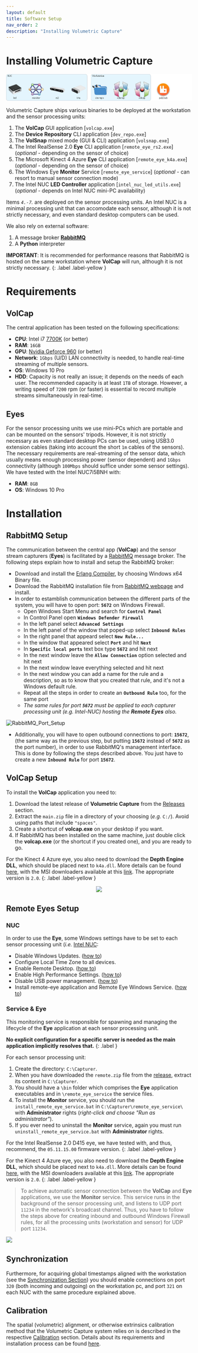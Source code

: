```yaml
---
layout: default
title: Software Setup
nav_order: 2
description: "Installing Volumetric Capture"
---
```

# Installing Volumetric Capture

![Installers](../assets/images/architecture/installation.jpg)

Volumetric Capture ships various binaries to be deployed at the workstation and the sensor processing units:

1. The **VolCap** GUI application [`volcap.exe`]
2. The **Device Repository** CLI application [`dev_repo.exe`]
3. The **VolSnap** mixed mode (GUI & CLI) application [`volsnap.exe`]
4. The Intel RealSense 2.0 **Eye** CLI application [`remote_eye_rs2.exe`] (_optional_ - depending on the sensor of choice)
5. The Microsoft Kinect 4 Azure **Eye** CLI application [`remote_eye_k4a.exe`] (_optional_ - depending on the sensor of choice)
6. The Windows Eye **Monitor** Service [`remote_eye_service`] (_optional_ - can resort to manual sensor connection mode)
7. The Intel NUC **LED Controller** application [`intel_nuc_led_utils.exe`] (_optional_ - depends on Intel NUC mini-PC availability)

Items _`4.-7`._ are deployed on the sensor processing units.
An Intel NUC is a minimal processing unit that can accomodate each sensor, although it is not strictly necessary, and even standard desktop computers can be used.

We also rely on external software:

1. A message broker [**RabbitMQ**](https://www.rabbitmq.com/)
2. A **Python** interpreter

**IMPORTANT**: It is recommended for performance reasons that RabbitMQ is hosted on the same workstation where **VolCap** will run, although it is not strictly necessary.
{: .label .label-yellow }

# Requirements

## VolCap
The central application has been tested on the following specifications:

- **CPU**: Intel i7 [7700K](https://ark.intel.com/products/97129/Intel-Core-i7-7700K-Processor-8M-Cache-up-to-4_50-GHz) (or better)
- **RAM**: `16GB`
- **GPU**: [Nvidia Geforce 960](https://www.geforce.com/hardware/desktop-gpus/geforce-gtx-960) (or better)
- **Network**: `1Gbps` (U/D) LAN connectivity is needed, to handle real-time streaming of multiple sensors.
- **OS**: Windows 10 Pro
- **HDD**: Capacity is not really an issue; it depends on the needs of each user. The recommended capacity is at least `1TB` of storage. However, a writing speed of `7200` rpm (or faster) is essential to record multiple streams simultaneously in real-time.

## Eyes

For the sensor processing units we use mini-PCs which are portable and can be mounted on the sensors' tripods.
However, it is not strictly necessary as even standard desktop PCs can be used, using USB3.0 extension cables (taking into account the short `1m` cables of the sensors).
The necessary requirements are real-streaming of the sensor data, which usually means enough processing power (sensor dependent) and `1Gbps` connectivity (although `100Mbps` should suffice under some sensor settings).
We have tested with the Intel NUC7i5BNH with:
- **RAM**: `8GB`
- **OS**: Windows 10 Pro

# Installation

## RabbitMQ Setup

The communication between the central app (**VolCap**) and the sensor stream capturers (**Eyes**) is facilitated by a [RabbitMQ](https://www.rabbitmq.com/) message broker. 
The following steps explain how to install and setup the RabbitMQ broker:

* Download and install the [Erlang Compiler](http://www.erlang.org/downloads), by choosing Windows x64 Binary file.
* Download the RabbitMQ installation file from [RabbitMQ webpage](https://www.rabbitmq.com/download.html) and install.
* In order to estamblish communication between the different parts of the system, you will have to open port: **`5672`** on Windows Firewall.
    * Open Windows Start Menu and search for **`Control Panel`** 
    * In Control Panel open **`Windows Defender Firewall`**
    * In the left panel select **`Advanced Settings`**
    * In the left panel of the window that poped-up select **`Inbound Rules`**
    * In the right panel that appeard select **`New Rule...`**
    * In the window that appeared select **`Port`** and hit **`Next`**
    * In **`Specific local ports`** text box type **`5672`** and hit next
    * In the next window leave the **`Allow Connection`** option selected and hit next
    * In the next window leave everything selected and hit next
    * In the next window you can add a name for the rule and a description, so as to know that you created that rule, and it's not a Windows default rule. 
    * Repeat all the steps in order to create an **`Outbound Rule`** too, for the same port
    * *The same rules for port **`5672`** must be applied to each capturer processing unit (e.g. Intel-NUC) hosting the **Remote Eyes** also.*

![RabbitMQ_Port_Setup](../assets/images/2018-07-16_14-29-34.gif)

* Additionally, you will have to open outbound connections to port: **`15672`**, (the same way as the previous step, but putting **`15672`** instead of **`5672`** as the port number), in order to use RabbitMQ's management interface. 
This is done by following the steps described above. You just have to create a new **`Inbound Rule`** for port **`15672`**.

## VolCap Setup

To install the **VolCap** application you need to:

1. Download the latest release of **Volumetric Capture** from the [Releases](https://github.com/VCL3D/VolumetricCapture/releases) section.
2. Extract the `main.zip` file in a directory of your choosing (_e.g._ `C:/`). Avoid using paths that include `"spaces"`.
3. Create a shortcut of **volcap.exe** on your desktop if you want.
4. If RabbitMQ has been installed on the same machine, just double click the **volcap.exe** (or the shortcut if you created one), and you are ready to go.

For the Kinect 4 Azure eye, you also need to download the **Depth Engine DLL**, which should be placed next to `k4a.dll`. More details can be found [here](https://github.com/microsoft/Azure-Kinect-Sensor-SDK/blob/develop/docs/depthengine.md), with the MSI downloaders available at this [link](https://github.com/microsoft/Azure-Kinect-Sensor-SDK/blob/develop/docs/usage.md). The appropriate version is `2.0`.
{: .label .label-yellow }

<p align="center">
    <img width=200 src="../../assets/images/release_dir_structure.png"/>
</p>

## Remote Eyes Setup

### NUC

In order to use the **Eye**, some Windows settings have to be set to each sensor processing unit (_i.e._ [Intel NUC](https://www.intel.com/content/www/us/en/products/boards-kits/nuc.html):

* Disable Windows Updates. ([how to](https://www.windowscentral.com/how-stop-updates-installing-automatically-windows-10))
* Configure Local Time Zone to all devices.
* Enable Remote Desktop. ([how to](https://docs.microsoft.com/en-us/windows-server/remote/remote-desktop-services/clients/remote-desktop-allow-access))
* Enable High Performance Settings. ([how to](https://www.howtogeek.com/240840/should-you-use-the-balanced-power-saver-or-high-performance-power-plan-on-windows/))
* Disable USB power management. ([how to](https://www.windowscentral.com/how-prevent-windows-10-turning-usb-devices))
* Install remote-eye application and Remote Eye Windows Service. ([how to](https://github.com/VCL3D/VolumetricCapture/wiki/Remote-Service))

### Service & Eye

This monitoring service is responsible for spawning and managing the lifecycle of the **Eye** application at each sensor processing unit.

**No explicit configuration for a specific server is needed as the main application implicitly resolves that.** 
{: .label }

For each sensor processing unit:

1. Create the directory: `C:\Capturer`.
2. When you have downloaded the `remote.zip` file from the [release](https://github.com/VCL3D/VolumetricCapture/releases), extract its content in `C:\Capturer`.
3. You should have a `\bin` folder which comprises the **Eye** application executables and in `\remote_eye_service` the service files.
4. To install the **Monitor** service, you should run the `install_remote_eye_service.bat` in `C:\Capturer\remote_eye_service\` with **Administrator** rights (_right-click and choose "Run as administrator"_).
5. If you ever need to uninstall the **Monitor** service, again you must run `uninstall_remote_eye_service.bat` with **Administrator** rights.

For the Intel RealSense 2.0 D415 eye, we have tested with, and thus, recommend, the `05.11.15.00` firmware version.
{: .label .label-yellow }

For the Kinect 4 Azure eye, you also need to download the **Depth Engine DLL**, which should be placed next to `k4a.dll`. More details can be found [here](https://github.com/microsoft/Azure-Kinect-Sensor-SDK/blob/develop/docs/depthengine.md), with the MSI downloaders available at this [link](https://github.com/microsoft/Azure-Kinect-Sensor-SDK/blob/develop/docs/usage.md). The appropriate version is `2.0`.
{: .label .label-yellow }

<!--![](https://raw.githubusercontent.com/VCL3D/VolumetricCapture/master/doc/2018-07-16_13-53-07.gif)-->

> To achieve automatic sensor connection between the **VolCap** and **Eye** applications, we use the **Monitor** service. 
This service runs in the background of the sensor processing unit, and listens to UDP port `11234` in the network's broadcast channel.
Thus, you have to follow the steps above for creating inbound and outbound Windows Firewall rules, for all the processing units (workstation and sensor) for UDP port `11234`.

![](../assets/images/2018-07-16_14-54-43.gif)


## Synchronization

Furthermore, for acquiring global timestamps aligned with the workstation (see the [Synchronization Section](../synchronization)) you should enable connections on port `320` (both incoming and outgoing) on the workstation pc, and port `321` on each NUC with the same procedure explained above.

## Calibration

The spatial (volumetric) alignment, or otherwise extrinsics calibration method that the Volumetric Capture system relies on is described in the respective [Calibration](../calibration) section.
Details about its requirements and installation process can be found [here](../calibration/installation).

